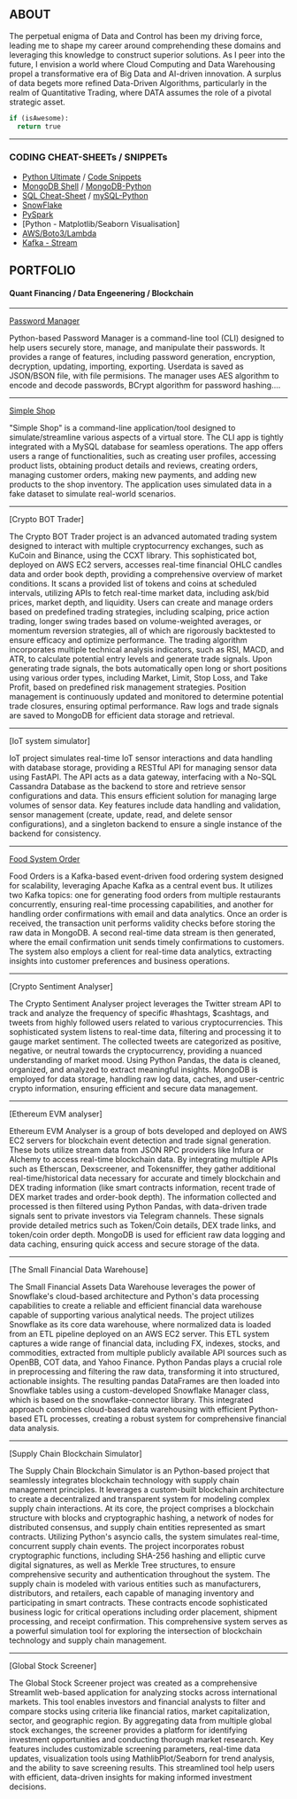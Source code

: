 ## ABOUT

The perpetual enigma of Data and Control has been my driving force, leading me to shape my career around comprehending these domains and leveraging this knowledge to construct superior solutions. As I peer into the future, I envision a world where Cloud Computing and Data Warehousing propel a transformative era of Big Data and AI-driven innovation. A surplus of data begets more refined Data-Driven Algorithms, particularly in the realm of Quantitative Trading, where DATA assumes the role of a pivotal strategic asset.

```python
if (isAwesome):
  return true
```

---
### CODING CHEAT-SHEETs / SNIPPETs
  - [Python Ultimate](/files/ultimate_python_cheatsheet.ipynb) / [Code Snippets](https://github.com/gskawinski/Python/tree/main/CodeSnipets)
  - [MongoDB Shell](https://github.com/gskawinski/mongoDB/blob/main/cheat_sheet.md) / [MongoDB-Python](https://github.com/gskawinski/mongoDB/blob/main/mongoDB_python.ipynb)
  - [SQL Cheat-Sheet](https://github.com/gskawinski/mySQL/blob/main/sql_ultimate.sql) / [mySQL-Python](https://github.com/gskawinski/mySQL/blob/main/mySQL_python.ipynb)
  - [SnowFlake](https://github.com/gskawinski/snowflake)
  - [PySpark](https://github.com/gskawinski/pySpark/tree/main)
  - [Python - Matplotlib/Seaborn Visualisation]
  - [AWS/Boto3/Lambda](https://github.com/gskawinski/aws)
  - [Kafka - Stream ](https://github.com/gskawinski/Kafka)

## PORTFOLIO 
#### Quant Financing / Data Engeenering / Blockchain
---
[Password Manager](https://github.com/gskawinski/Python/tree/main/Projects/PasswordManager)

Python-based Password Manager is a command-line tool (CLI) designed to help users securely store, manage, and manipulate their passwords. It provides a range of features, including password generation, encryption, decryption, updating, importing, exporting. Userdata is saved as JSON/BSON file, with file permisions.
The manager uses AES algorithm to encode and decode passwords, BCrypt algorithm for password hashing....

<!-- 
<img src="https://github.com/gskawinski/Python/blob/main/Projects/PasswordManager/project_manager.png?raw=true"/>
-->

---
[Simple Shop](https://github.com/gskawinski/Python/tree/main/Projects/MySQLShopCLI)

"Simple Shop" is a command-line application/tool designed to simulate/streamline various aspects of a virtual store. The CLI app is tightly integrated with a MySQL database for seamless operations. The app offers users a range of functionalities, such as creating user profiles, accessing product lists, obtaining product details and reviews, creating orders, managing customer orders, making new payments, and adding new products to the shop inventory. The application uses simulated data in a fake dataset to simulate real-world scenarios.

---
[Crypto BOT Trader]

The Crypto BOT Trader project is an advanced automated trading system designed to interact with multiple cryptocurrency exchanges, such as KuCoin and Binance, using the CCXT library. This sophisticated bot, deployed on AWS EC2 servers, accesses real-time financial OHLC candles data and order book depth, providing a comprehensive overview of market conditions. It scans a provided list of tokens and coins at scheduled intervals, utilizing APIs to fetch real-time market data, including ask/bid prices, market depth, and liquidity. Users can create and manage orders based on predefined trading strategies, including scalping, price action trading, longer swing trades based on volume-weighted averages, or momentum reversion strategies, all of which are rigorously backtested to ensure efficacy and optimize performance. The trading algorithm incorporates multiple technical analysis indicators, such as RSI, MACD, and ATR, to calculate potential entry levels and generate trade signals. Upon generating trade signals, the bots automatically open long or short positions using various order types, including Market, Limit, Stop Loss, and Take Profit, based on predefined risk management strategies. Position management is continuously updated and monitored to determine potential trade closures, ensuring optimal performance. Raw logs and trade signals are saved to MongoDB for efficient data storage and retrieval.

---

[IoT system simulator]

IoT project simulates real-time IoT sensor interactions and data handling with database storage, providing a RESTful API for managing sensor data using FastAPI. The API acts as a data gateway, interfacing with a No-SQL Cassandra Database as the backend to store and retrieve sensor configurations and data. This ensurs efficient solution for managing large volumes of sensor data. Key features include data handling and validation, sensor management (create, update, read, and delete sensor configurations), and a singleton backend to ensure a single instance of the backend for consistency.



---

[Food System Order](https://github.com/gskawinski/Python/tree/main/Projects/FoodOrderSystem)

Food Orders is a Kafka-based event-driven food ordering system designed for scalability, leveraging Apache Kafka as a central event bus. It utilizes two Kafka topics: one for generating food orders from multiple restaurants concurrently, ensuring real-time processing capabilities, and another for handling order confirmations with email and data analytics. Once an order is received, the transaction unit performs validity checks before storing the raw data in MongoDB. A second real-time data stream is then generated, where the email confirmation unit sends timely confirmations to customers. The system also employs a client for real-time data analytics, extracting insights into customer preferences and business operations.

---
[Crypto Sentiment Analyser]

The Crypto Sentiment Analyser project leverages the Twitter stream API to track and analyze the frequency of specific #hashtags, $cashtags, and tweets from highly followed users related to various cryptocurrencies. This sophisticated system listens to real-time data, filtering and processing it to gauge market sentiment. The collected tweets are categorized as positive, negative, or neutral towards the cryptocurrency, providing a nuanced understanding of market mood. Using Python Pandas, the data is cleaned, organized, and analyzed to extract meaningful insights. MongoDB is employed for data storage, handling raw log data, caches, and user-centric crypto information, ensuring efficient and secure data management.

---

[Ethereum EVM analyser]

Ethereum EVM Analyser is a group of bots developed and deployed on AWS EC2 servers for blockchain event detection and trade signal generation. These bots utilize stream data from JSON RPC providers like Infura or Alchemy to access real-time blockchain data. By integrating multiple APIs such as Etherscan, Dexscreener, and Tokensniffer, they gather additional real-time/historical data necessary for accurate and timely blockchain and DEX trading information (like smart contracts information, recent trade of DEX market trades and order-book depth). The information collected and processed is then filtered using Python Pandas, with data-driven trade signals sent to private investors via Telegram channels. These signals provide detailed metrics such as Token/Coin details, DEX trade links, and token/coin order depth. MongoDB is used for efficient raw data logging and data caching, ensuring quick access and secure storage of the data.

---
[The Small Financial Data Warehouse]

The Small Financial Assets Data Warehouse leverages the power of Snowflake's cloud-based architecture and Python's data processing capabilities to create a reliable and efficient financial data warehouse capable of supporting various analytical needs. The project utilizes Snowflake as its core data warehouse, where normalized data is loaded from an ETL pipeline deployed on an AWS EC2 server. This ETL system captures a wide range of financial data, including FX, indexes, stocks, and commodities, extracted from multiple publicly available API sources such as OpenBB, COT data, and Yahoo Finance. Python Pandas plays a crucial role in preprocessing and filtering the raw data, transforming it into structured, actionable insights. The resulting pandas DataFrames are then loaded into Snowflake tables using a custom-developed Snowflake Manager class, which is based on the snowflake-connector library. This integrated approach combines cloud-based data warehousing with efficient Python-based ETL processes, creating a robust system for comprehensive financial data analysis.

---

[Supply Chain Blockchain Simulator]

The Supply Chain Blockchain Simulator is an Python-based project that seamlessly integrates blockchain technology with supply chain management principles. It leverages a custom-built blockchain architecture to create a decentralized and transparent system for modeling complex supply chain interactions. At its core, the project comprises a blockchain structure with blocks and cryptographic hashing, a network of nodes for distributed consensus, and supply chain entities represented as smart contracts. Utilizing Python's asyncio calls, the system simulates real-time, concurrent supply chain events. The project incorporates robust cryptographic functions, including SHA-256 hashing and elliptic curve digital signatures, as well as Merkle Tree structures, to ensure comprehensive security and authentication throughout the system. The supply chain is modeled with various entities such as manufacturers, distributors, and retailers, each capable of managing inventory and participating in smart contracts. These contracts encode sophisticated business logic for critical operations including order placement, shipment processing, and receipt confirmation. This comprehensive system serves as a powerful simulation tool for exploring the intersection of blockchain technology and supply chain management.

---

[Global Stock Screener]

The Global Stock Screener project was created as a comprehensive Streamlit web-based application for analyzing stocks across international markets. This tool enables investors and financial analysts to filter and compare stocks using criteria like financial ratios, market capitalization, sector, and geographic region. By aggregating data from multiple global stock exchanges, the screener provides a platform for identifying investment opportunities and conducting thorough market research. Key features includes customizable screening parameters, real-time data updates, visualization tools using MathlibPlot/Seaborn for trend analysis, and the ability to save screening results. This streamlined tool help users with efficient, data-driven insights for making informed investment decisions.
